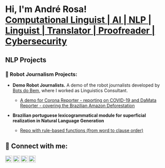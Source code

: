 <h1>Hi, I'm André Rosa! <br/> <a href="www.linkedin.com/in/andré-lrt-rosa">Computational Linguist | AI | NLP | Linguist | Translator | Proofreader | Cybersecurity</a></h1>
<h2>NLP Projects</h2>
<h3>🤖 Robot Journalism Projects:</h3>

- <b>Demo Robot Journalists.</b> A demo of the robot journalists developed by <a href=https://github.com/BotsDoBem>Bots do Bem</a>, where I worked as Linguistics Consultant.
  - [A demo for Corona Reporter - reporting on COVID-19 and DaMata Reporter - covering the Brazilian Amazon Deforestation](https://github.com/BotsDoBem/DEMO_INPE_COVID)

- <b>Brazilian portuguese lexicogrammatical module for superficial realization in Natural Language Generation </b><br/>
  - [Repo with rule-based functions (from word to clause order)](https://github.com/AndreRosaLRT/NLG_PT_BR/tree/master/NLG_BRAZILIAN_PORTUGUESE)

<h2> 🤳 Connect with me:</h2>

[<img align="left" alt="JoshMadakor | YouTube" width="22px" src="https://cdn.jsdelivr.net/npm/simple-icons@v3/icons/youtube.svg" />][youtube]
[<img align="left" alt="JoshMadakor | Twitter" width="22px" src="https://cdn.jsdelivr.net/npm/simple-icons@v3/icons/twitter.svg" />][twitter]
[<img align="left" alt="JoshMadakor | LinkedIn" width="22px" src="https://cdn.jsdelivr.net/npm/simple-icons@v3/icons/linkedin.svg" />][linkedin]
[<img align="left" alt="JoshMadakor | Instagram" width="22px" src="https://cdn.jsdelivr.net/npm/simple-icons@v3/icons/instagram.svg" />][instagram]

[twitter]: https://twitter.com/joshmadakor
[youtube]: https://www.youtube.com/c/joshmadakor
[instagram]: https://www.instagram.com/joshmadakor/
[linkedin]: https://linkedin.com/in/joshmadakor

<!--
**joshmadakor1/joshmadakor1** is a ✨ _special_ ✨ repository because its `README.md` (this file) appears on your GitHub profile.

Here are some ideas to get you started:

#- 🔭 I’m currently working on ...
- 🌱 I’m currently learning ...
- 👯 I’m looking to collaborate on ...
- 🤔 I’m looking for help with ...
- 💬 Ask me about ...
- 📫 How to reach me: ...
- 😄 Pronouns: ...
- ⚡ Fun fact: ...
-->
